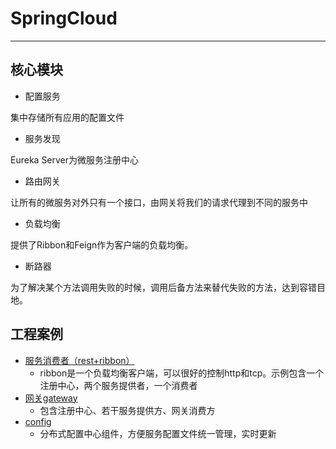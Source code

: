 # SpringCloud

---


## 核心模块

* 配置服务

集中存储所有应用的配置文件

* 服务发现

Eureka Server为微服务注册中心

* 路由网关

让所有的微服务对外只有一个接口，由网关将我们的请求代理到不同的服务中

* 负载均衡

提供了Ribbon和Feign作为客户端的负载均衡。

* 断路器

为了解决某个方法调用失败的时候，调用后备方法来替代失败的方法，达到容错目地。


## 工程案例

* [服务消费者（rest+ribbon）](consumer-ribbon/README.md)
	* ribbon是一个负载均衡客户端，可以很好的控制http和tcp。示例包含一个注册中心，两个服务提供者，一个消费者
* [网关gateway](gateway/README.md)
	* 包含注册中心、若干服务提供方、网关消费方
* [config](config/README.md)
	* 分布式配置中心组件，方便服务配置文件统一管理，实时更新

